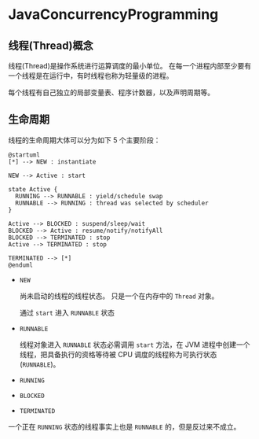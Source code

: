 # JavaConcurrencyProgramming

## 线程(Thread)概念

线程(Thread)是操作系统进行运算调度的最小单位。
在每一个进程内部至少要有一个线程是在运行中，有时线程也称为轻量级的进程。

每个线程有自己独立的局部变量表、程序计数器，以及声明周期等。

## 生命周期

线程的生命周期大体可以分为如下 5 个主要阶段：

```puml
@startuml
[*] --> NEW : instantiate

NEW --> Active : start

state Active {
  RUNNING --> RUNNABLE : yield/schedule swap
  RUNNABLE --> RUNNING : thread was selected by scheduler
}

Active --> BLOCKED : suspend/sleep/wait
BLOCKED --> Active : resume/notify/notifyAll
BLOCKED --> TERMINATED : stop
Active --> TERMINATED : stop

TERMINATED --> [*]
@enduml
```

* `NEW`

  尚未启动的线程的线程状态。
  只是一个在内存中的 `Thread` 对象。

  通过 `start` 进入 `RUNNABLE` 状态

* `RUNNABLE`

  线程对象进入 `RUNNABLE` 状态必需调用 `start` 方法，在 JVM 进程中创建一个线程，把具备执行的资格等待被 CPU 调度的线程称为可执行状态(`RUNNABLE`)。

* `RUNNING`
* `BLOCKED`
* `TERMINATED`

一个正在 `RUNNING` 状态的线程事实上也是 `RUNNABLE` 的，但是反过来不成立。
